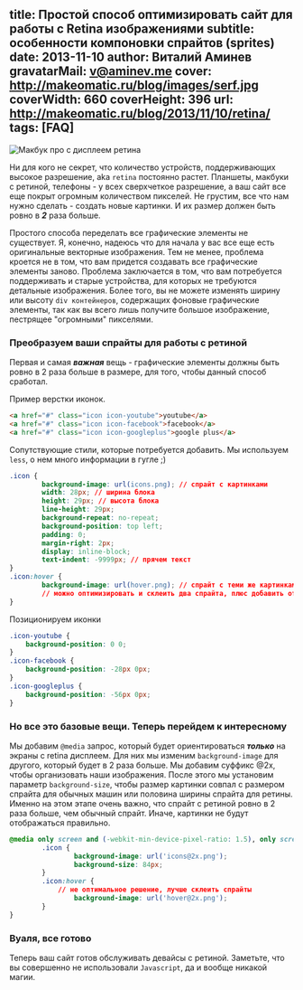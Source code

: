 title: Простой способ оптимизировать сайт для работы с Retina изображениями
subtitle: особенности компоновки спрайтов (sprites)
date: 2013-11-10
author: Виталий Аминев
gravatarMail: v@aminev.me
cover: http://makeomatic.ru/blog/images/serf.jpg
coverWidth: 660
coverHeight: 396
url: http://makeomatic.ru/blog/2013/11/10/retina/
tags: [FAQ]
---

![Макбук про с дисплеем ретина](/blog/images/serf.jpg)

Ни для кого не секрет, что количество устройств, поддерживающих высокое разрешение, aka `retina` постоянно растет. 
Планшеты, макбуки с ретиной, телефоны - у всех сверхчеткое разрешение, а ваш сайт все еще покрыт огромным количеством
пикселей. Не грустим, все что нам нужно сделать - создать новые картинки. И их размер должен быть ровно в ***2*** раза больше.

Простого способа переделать все графические элементы не существует. Я, конечно, надеюсь что для начала у вас все
еще есть оригинальные векторные изображения. Тем не менее, проблема кроется не в том, что вам придется создавать все 
графические элементы заново. Проблема заключается в том, что вам потребуется поддерживать и старые устройства, для которых
не требуются детальные изображения. Более того, вы не можете изменять ширину или высоту `div контейнеров`, содержащих 
фоновые графические элементы, так как вы всего лишь получите большое изображение, пестрящее "огромными" пикселями.

### Преобразуем ваши спрайты для работы с ретиной

Первая и самая ***важная*** вещь - графические элементы должны быть ровно в 2 раза больше в размере, для того, чтобы данный
способ сработал.

<!-- more -->

Пример верстки иконок.

```html
<a href="#" class="icon icon-youtube">youtube</a>
<a href="#" class="icon icon-facebook">facebook</a>
<a href="#" class="icon icon-googleplus">google plus</a>
```

Сопутствующие стили, которые потребуется добавить. Мы используем `less`, о нем много информации в гугле ;)

```css
.icon {
		background-image: url(icons.png); // спрайт с картинками
		width: 28px; // ширина блока
		height: 29px; // высота блока
		line-height: 29px;
		background-repeat: no-repeat;
		background-position: top left;
		padding: 0;
		margin-right: 2px;
		display: inline-block;
		text-indent: -9999px; // прячем текст
}
.icon:hover {
		background-image: url(hover.png); // спрайт с теми же картинками, но при наведении. 
		// можно оптимизировать и склеить два спрайта, плюс добавить отступ по вертикали
}
```

Позиционируем иконки

```css
.icon-youtube {
    background-position: 0 0;
}
.icon-facebook {
    background-position: -28px 0px;
}
.icon-googleplus {
    background-position: -56px 0px;
}
```

### Но все это базовые вещи. Теперь перейдем к интересному

Мы добавим `@media` запрос, который будет ориентироваться ***только*** на экраны с retina дисплеем. Для них мы изменим
`background-image` для другого, который будет в 2 раза больше. Мы добавим суффикс @2x, чтобы организовать наши изображения.
После этого мы установим параметр `background-size`, чтобы размер картинки совпал с размером спрайта для обычных машин или
половина ширины спрайта для ретины. Именно на этом этапе очень важно, что спрайт с ретиной ровно в 2 раза больше, чем
обычный спрайт. Иначе, картинки не будут отображаться правильно.

```css
@media only screen and (-webkit-min-device-pixel-ratio: 1.5), only screen and (min--moz-device-pixel-ratio: 1.5), only screen and (min-resolution: 240dpi) {
		.icon {
				background-image: url('icons@2x.png');
				background-size: 84px;
		}
		.icon:hover {
		    // не оптимальное решение, лучше склеить спрайты
				background-image: url('hover@2x.png');
		}
}
```

### Вуаля, все готово

Теперь ваш сайт готов обслуживать девайсы с ретиной. Заметьте, что вы совершенно не использовали `Javascript`, да и 
вообще никакой магии.




